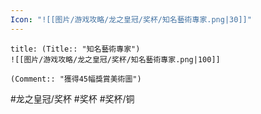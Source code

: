 ```yaml
---
Icon: "![[图片/游戏攻略/龙之皇冠/奖杯/知名藝術專家.png|30]]"
---
```

```ad-common-bronze-trophy
title: (Title:: "知名藝術專家")
![[图片/游戏攻略/龙之皇冠/奖杯/知名藝術專家.png|100]]

(Comment:: "獲得45幅獎賞美術圖")
```

#龙之皇冠/奖杯 #奖杯 #奖杯/铜

